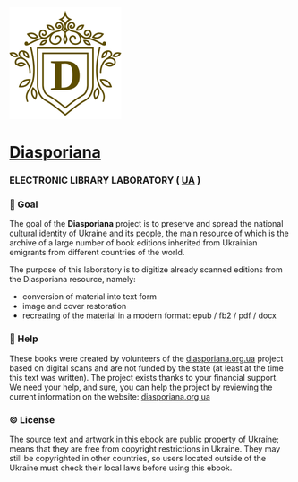 [![Go Reference](.github/images/diasporiana-logo.svg)](https://diasporiana.org.ua/)

# <a href="https://diasporiana.org.ua/">Diasporiana</a>

### ELECTRONIC LIBRARY LABORATORY ( [UA](README.ua.md) )

### 🎯 Goal

The goal of the **Diasporiana** project is to preserve and spread the national cultural identity of Ukraine and its people, the main resource of which is the archive of a large number of book editions inherited from Ukrainian emigrants from different countries of the world.

The purpose of this laboratory is to digitize already scanned editions from the Diasporiana resource, namely:
- conversion of material into text form
- image and cover restoration
- recreating of the material in a modern format: epub / fb2 / pdf / docx

### 🛟 Help

These books were created by volunteers of the [diasporiana.org.ua](https://diasporiana.org.ua/) project based on digital scans and are not funded by the state (at least at the time this text was written).
The project exists thanks to your financial support. We need your help, and sure, you can help the project by reviewing the current information on the website: [diasporiana.org.ua](https://diasporiana.org.ua/dopomoha/)

### ©️ License

The source text and artwork in this ebook are public property of Ukraine; means that they are free from copyright restrictions in Ukraine. They may still be copyrighted in other countries, so users located outside of the Ukraine must check their local laws before using this ebook.